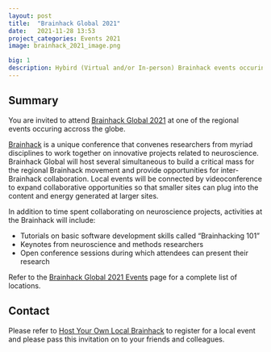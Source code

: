 ```yaml
---
layout: post
title:  "Brainhack Global 2021"
date:   2021-11-28 13:53
project_categories: Events 2021
image: brainhack_2021_image.png

big: 1
description: Hybird (Virtual and/or In-person) Brainhack events occuring at all around the world run through 28th November - 12th December.
---
```

## Summary
You are invited to attend [Brainhack Global 2021](http://brainhack.org/global2021) at one of the regional events occuring accross the globe.

[Brainhack](http://brainhack.org) is a unique conference that convenes researchers from myriad disciplines to work together on innovative projects related to neuroscience. Brainhack Global will host several simultaneous to build a critical mass for the regional Brainhack movement and provide opportunities for inter-Brainhack collaboration. Local events will be connected by videoconference to expand collaborative opportunities so that smaller sites can plug into the content and energy generated at larger sites.

In addition to time spent collaborating on neuroscience projects, activities at the Brainhack will include:

- Tutorials on basic software development skills called “Brainhacking 101”
- Keynotes from neuroscience and methods researchers
- Open conference sessions during which attendees can present their research

Refer to the [Brainhack Global 2021 Events](https://brainhack.org/global2021/events/) page for a complete list of locations.

## Contact
Please refer to [Host Your Own Local Brainhack](https://brainhack.org/global2021/events/#host-your-own-local-brainhack) to register for a local event and please pass this invitation on to your friends and colleagues.

